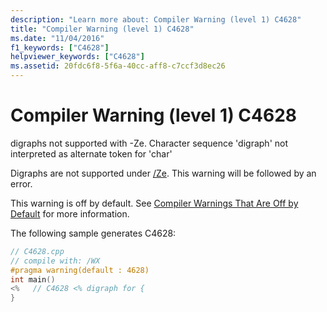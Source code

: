```yaml
---
description: "Learn more about: Compiler Warning (level 1) C4628"
title: "Compiler Warning (level 1) C4628"
ms.date: "11/04/2016"
f1_keywords: ["C4628"]
helpviewer_keywords: ["C4628"]
ms.assetid: 20fdc6f8-5f6a-40cc-aff8-c7ccf3d8ec26
---
```

# Compiler Warning (level 1) C4628

digraphs not supported with -Ze. Character sequence 'digraph' not interpreted as alternate token for 'char'

Digraphs are not supported under [/Ze](../../build/reference/za-ze-disable-language-extensions.md). This warning will be followed by an error.

This warning is off by default. See [Compiler Warnings That Are Off by Default](../../preprocessor/compiler-warnings-that-are-off-by-default.md) for more information.

The following sample generates C4628:

```cpp
// C4628.cpp
// compile with: /WX
#pragma warning(default : 4628)
int main()
<%   // C4628 <% digraph for {
}
```
